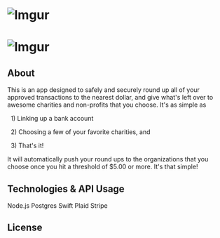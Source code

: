 # ![Imgur](http://i.imgur.com/Bwv9Kwz.png)

# ![Imgur](http://i.imgur.com/smXhS7E.png)

## About

This is an app designed to safely and securely round up all of your approved transactions to the nearest dollar, and give what's left over to awesome charities and non-profits that you choose. It's as simple as

&nbsp;&nbsp;1) Linking up a bank account  

&nbsp;&nbsp;2) Choosing a few of your favorite charities, and  

&nbsp;&nbsp;3) That's it! 

It will automatically push your round ups to the organizations that you choose once you hit a threshold of $5.00 or more. It's that simple!

## Technologies & API Usage

Node.js
Postgres
Swift
Plaid
Stripe

## License
